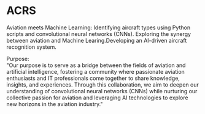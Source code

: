 # ACRS
Aviation meets Machine Learning: Identifying aircraft types using Python scripts and convolutional neural networks (CNNs). Exploring the synergy between aviation and Machine Learing.Developing an AI-driven aircraft recognition system.
<p>Purpose:
  <br>"Our purpose is to serve as a bridge between the fields of aviation and artificial intelligence, fostering a community where passionate aviation enthusiasts and IT professionals come together to share knowledge, insights, and experiences. Through this collaboration, we aim to deepen our understanding of convolutional neural networks (CNNs) while nurturing our collective passion for aviation and leveraging AI technologies to explore new horizons in the aviation industry."
